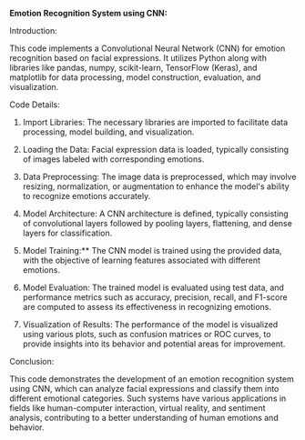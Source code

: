 **Emotion Recognition System using CNN:**

Introduction:

This code implements a Convolutional Neural Network (CNN) for emotion recognition based on facial expressions. It utilizes Python along with libraries like pandas, numpy, scikit-learn, TensorFlow (Keras), and matplotlib for data processing, model construction, evaluation, and visualization.

Code Details:

1. Import Libraries:
   The necessary libraries are imported to facilitate data processing, model building, and visualization.

2. Loading the Data:
   Facial expression data is loaded, typically consisting of images labeled with corresponding emotions.

3. Data Preprocessing:
   The image data is preprocessed, which may involve resizing, normalization, or augmentation to enhance the model's ability to recognize emotions accurately.

4. Model Architecture:
   A CNN architecture is defined, typically consisting of convolutional layers followed by pooling layers, flattening, and dense layers for classification.

5. Model Training:**
   The CNN model is trained using the provided data, with the objective of learning features associated with different emotions.

6. Model Evaluation:
   The trained model is evaluated using test data, and performance metrics such as accuracy, precision, recall, and F1-score are computed to assess its effectiveness in recognizing emotions.

7. Visualization of Results:
    The performance of the model is visualized using various plots, such as confusion matrices or ROC curves, to provide insights into its behavior and potential areas for improvement.

Conclusion:

This code demonstrates the development of an emotion recognition system using CNN, which can analyze facial expressions and classify them into different emotional categories. Such systems have various applications in fields like human-computer interaction, virtual reality, and sentiment analysis, contributing to a better understanding of human emotions and behavior.
